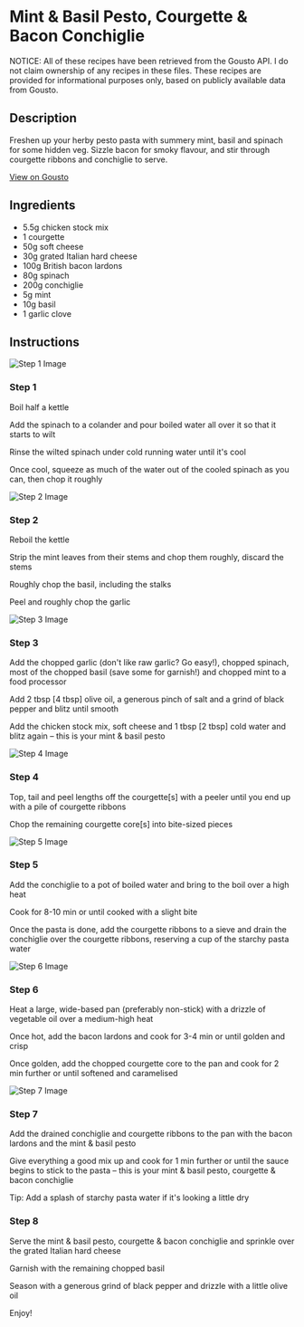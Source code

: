 # Mint & Basil Pesto, Courgette & Bacon Conchiglie

NOTICE: All of these recipes have been retrieved from the Gousto API. I do not claim ownership of any recipes in these files. These recipes are provided for informational purposes only, based on publicly available data from Gousto.

## Description

Freshen up your herby pesto pasta with summery mint, basil and spinach for some hidden veg. Sizzle bacon for smoky flavour, and stir through courgette ribbons and conchiglie to serve. 

[View on Gousto](https://www.gousto.co.uk/recipes/cookbook/mint-basil-pesto-courgette-bacon-conchiglie)

## Ingredients

- 5.5g chicken stock mix
- 1 courgette
- 50g soft cheese
- 30g grated Italian hard cheese
- 100g British bacon lardons
- 80g spinach
- 200g conchiglie
- 5g mint
- 10g basil
- 1 garlic clove

## Instructions

![Step 1 Image](https://production-media.gousto.co.uk/cms/recipe-step-image/Step-1-1658224745051-x200.jpg)

### Step 1

Boil half a kettle

Add the spinach to a colander and pour boiled water all over it so that it starts to wilt

Rinse the wilted spinach under cold running water until it's cool

Once cool, squeeze as much of the water out of the cooled spinach as you can, then chop it roughly

![Step 2 Image](https://production-media.gousto.co.uk/cms/recipe-step-image/Step-2-1658224748367-x200.jpg)

### Step 2

Reboil the kettle

Strip the mint leaves from their stems and chop them roughly, discard the stems

Roughly chop the basil, including the stalks

Peel and roughly chop the garlic

![Step 3 Image](https://production-media.gousto.co.uk/cms/recipe-step-image/Step-3-1658224751591-x200.jpg)

### Step 3

Add the chopped garlic (don't like raw garlic? Go easy!), chopped spinach, most of the chopped basil (save some for garnish!) and chopped mint to a food processor

Add 2 tbsp <span class="text-danger">[4 tbsp]</span> olive oil, a generous pinch of salt and a grind of black pepper and blitz until smooth

Add the chicken stock mix, soft cheese and 1 tbsp <span class="text-danger">[2 tbsp] </span>cold water and blitz again – this is your mint & basil pesto

![Step 4 Image](https://production-media.gousto.co.uk/cms/recipe-step-image/Step-4-1658224755412-x200.jpg)

### Step 4

Top, tail and peel lengths off the courgette<span class="text-danger">[s]</span> with a peeler until you end up with a pile of courgette ribbons

Chop the remaining courgette core<span class="text-danger">[s]</span> into bite-sized pieces

![Step 5 Image](https://production-media.gousto.co.uk/cms/recipe-step-image/Step-5-1658224759002-x200.jpg)

### Step 5

Add the conchiglie to a pot of boiled water and bring to the boil over a high heat

Cook for 8-10 min or until cooked with a slight bite

Once the pasta is done, add the courgette ribbons to a sieve and drain the conchiglie over the courgette ribbons, reserving a cup of the starchy pasta water

![Step 6 Image](https://production-media.gousto.co.uk/cms/recipe-step-image/Step-6-1658224762956-x200.jpg)

### Step 6

Heat a large, wide-based pan (preferably non-stick) with a drizzle of vegetable oil over a medium-high heat

Once hot, add the bacon lardons and cook for 3-4 min or until golden and crisp

Once golden, add the chopped courgette core to the pan and cook for 2 min further or until softened and caramelised

![Step 7 Image](https://production-media.gousto.co.uk/cms/recipe-step-image/Step-7-1658224766576-x200.jpg)

### Step 7

Add the drained conchiglie and courgette ribbons to the pan with the bacon lardons and the mint & basil pesto

Give everything a good mix up and cook for 1 min further or until the sauce begins to stick to the pasta – this is your mint & basil pesto, courgette & bacon conchiglie

Tip: Add a splash of starchy pasta water if it's looking a little dry

### Step 8

Serve the mint & basil pesto, courgette & bacon conchiglie and sprinkle over the grated Italian hard cheese

Garnish with the remaining chopped basil

Season with a generous grind of black pepper and drizzle with a little olive oil

Enjoy!

